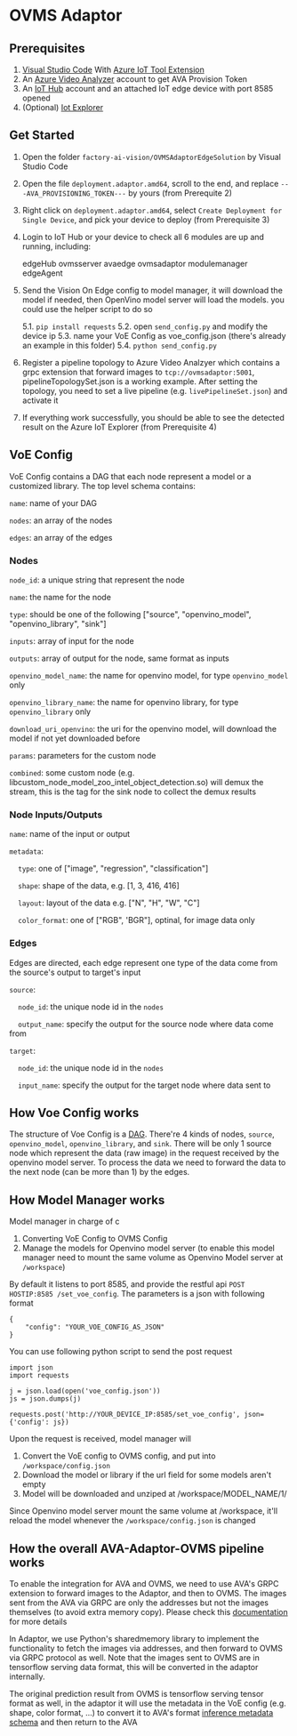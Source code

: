 # OVMS Adaptor



## Prerequisites

1. [Visual Studio Code](https://code.visualstudio.com/) With [Azure IoT Tool Extension](https://marketplace.visualstudio.com/items?itemName=vsciot-vscode.azure-iot-tools)
2. An [Azure Video Analyzer](https://azure.microsoft.com/en-us/products/video-analyzer/) account to get AVA Provision Token
3. An [IoT Hub](https://azure.microsoft.com/en-us/services/iot-hub/) account and an attached IoT edge device with port 8585 opened
4. (Optional) [Iot Explorer](https://docs.microsoft.com/en-us/azure/iot-fundamentals/howto-use-iot-explorer)




## Get Started

1. Open the folder ```factory-ai-vision/OVMSAdaptorEdgeSolution``` by Visual Studio Code
2. Open the file ```deployment.adaptor.amd64```, scroll to the end, and replace ```---AVA_PROVISIONING_TOKEN---``` by yours (from Prerequite 2)
3. Right click on ```deployment.adaptor.amd64```, select ```Create Deployment for Single Device```, and pick your device to deploy (from Prerequisite 3)
4. Login to IoT Hub or your device to check all 6 modules are up and running, including:

	edgeHub
	ovmsserver
	avaedge
	ovmsadaptor
	modulemanager
	edgeAgent

5. Send the Vision On Edge config to model manager, it will download the model if needed, then OpenVino model server will load the models. you could use the helper script to do so

    5.1. ```pip install requests```
    5.2. open ```send_config.py``` and modify the device ip
    5.3. name your VoE Config as voe_config.json (there's already an example in this folder)
    5.4. ```python send_config.py```

6. Register a pipeline topology to Azure Video Analzyer which contains a grpc extension that forward images to ```tcp://ovmsadaptor:5001```, pipelineTopologySet.json is a working example. After setting the topology, you need to set a live pipeline (e.g. ```livePipelineSet.json```) and activate it

7. If everything work successfully, you should be able to see the detected result on the Azure IoT Explorer (from Prerequisite 4)




## VoE Config

VoE Config contains a DAG that each node represent a model or a customized library. The top level schema contains:

```name```: name of your DAG

```nodes```: an array of the nodes

```edges```: an array of the edges



### Nodes

```node_id```: a unique string that represent the node

```name```: the name for the node

```type```: should be one of the following ["source", "openvino_model", "openvino_library", "sink"]

```inputs```: array of input for the node

```outputs```: array of output for the node, same format as inputs

```openvino_model_name```: the name for openvino model, for type ```openvino_model``` only

```openvino_library_name```: the name for openvino library, for type ```openvino_library``` only

```download_uri_openvino```: the uri for the openvino model, will download the model if not yet downloaded before

```params```: parameters for the custom node

```combined```: some custom node (e.g. libcustom_node_model_zoo_intel_object_detection.so) will demux the stream, this is the tag for the sink node to collect the demux results




### Node Inputs/Outputs

```name```: name of the input or output

```metadata```:

&nbsp;&nbsp;&nbsp;&nbsp;```type```: one of ["image", "regression", "classification"]

&nbsp;&nbsp;&nbsp;&nbsp;```shape```: shape of the data, e.g. [1, 3, 416, 416]

&nbsp;&nbsp;&nbsp;&nbsp;```layout```: layout of the data e.g. ["N", "H", "W", "C"]

&nbsp;&nbsp;&nbsp;&nbsp;```color_format```: one of ["RGB", 'BGR"], optinal, for image data only




### Edges

Edges are directed, each edge represent one type of the data come from the source's output to target's input

```source```:

&nbsp;&nbsp;&nbsp;&nbsp;```node_id```: the unique node id in the `nodes`
    
&nbsp;&nbsp;&nbsp;&nbsp;```output_name```: specify the output for the source node where data come from

```target```:

&nbsp;&nbsp;&nbsp;&nbsp;```node_id```: the unique node id in the `nodes`
   
&nbsp;&nbsp;&nbsp;&nbsp;```input_name```: specify the output for the target node where data sent to


## How Voe Config works

The structure of Voe Config is a [DAG](https://en.wikipedia.org/wiki/Directed_acyclic_graph).
There're 4 kinds of nodes, ```source```, ```openvino_model```, ```openvino_library```, and ```sink```.
There will be only 1 source node which represent the data (raw image) in the request received by the openvino model server. To process the data we need to forward the data to the next node (can be more than 1) by the edges.


## How Model Manager works

Model manager in charge of c
1. Converting VoE Config to OVMS Config
2. Manage the models for Openvino model server (to enable this model manager need to mount the same volume as Openvino Model server at ```/workspace```)

By default it listens to port 8585, and provide the restful api ```POST HOSTIP:8585 /set_voe_config```. The parameters is a json with following format

    {
        "config": "YOUR_VOE_CONFIG_AS_JSON"
    }
    
You can use following python script to send the post request

    import json
    import requests

    j = json.load(open('voe_config.json'))
    js = json.dumps(j)

    requests.post('http://YOUR_DEVICE_IP:8585/set_voe_config', json={'config': js})

Upon the request is received, model manager will

1. Convert the VoE config to OVMS config, and put into ```/workspace/config.json```
2. Download the model or library if the url field for some models aren't empty
3. Model will be downloaded and unziped at /workspace/MODEL_NAME/1/

Since Openvino model server mount the same volume at /workspace, it'll reload the model whenever the ```/workspace/config.json``` is changed


## How the overall AVA-Adaptor-OVMS pipeline works

To enable the integration for AVA and OVMS, we need to use AVA's GRPC extension to forward images to the Adaptor, and then to OVMS.
The images sent from the AVA via GRPC are only the addresses but not the images themselves (to avoid extra memory copy). 
Please check this [documentation](https://docs.microsoft.com/en-us/azure/azure-video-analyzer/video-analyzer-docs/analyze-live-video-use-your-model-grpc?pivots=programming-language-csharp) for more details

In Adaptor, we use Python's sharedmemory library to implement the functionality to fetch the images via addresses, and then forward to OVMS via GRPC protocol as well. Note that the images sent to OVMS are in tensorflow serving data format, this will be converted in the adaptor internally.

The original prediction result from OVMS is tensorflow serving tensor format as well, in the adaptor it will use the metadata in the VoE config (e.g. shape, color format, ...) to convert it to AVA's format [inference metadata schema](https://docs.microsoft.com/en-us/azure/azure-video-analyzer/video-analyzer-docs/inference-metadata-schema) and then return to the AVA

